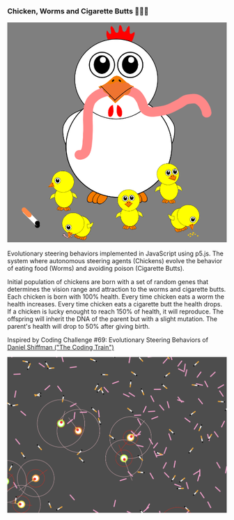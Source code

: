 ### Chicken, Worms and Cigarette Butts 🐔🐛🚬
![alt text](images/logo.png)

Evolutionary steering behaviors implemented in JavaScript using p5.js.
The system where autonomous steering agents (Chickens) evolve the behavior of eating food (Worms) and avoiding poison (Cigarette Butts).

Initial population of chickens are born with a set of random genes that determines the vision range and attraction to the worms and cigarette butts.
Each chicken is born with 100% health. Every time chicken eats a worm the health increases. Every time chicken eats a cigarette butt the health drops.
If a chicken is lucky enought to reach 150% of health, it will reproduce. The offspring will inherit the DNA of the parent but with a slight mutation. The parent's health will drop to 50% after giving birth. 

Inspired by Coding Challenge #69: Evolutionary Steering Behaviors  of [Daniel Shiffman ("The Coding Train")](https://www.youtube.com/watch?v=flxOkx0yLrY&t=417s "The Coding Train")

![alt text](images/demo.png)
